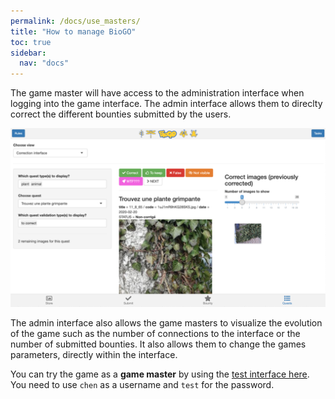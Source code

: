 ```yaml
---
permalink: /docs/use_masters/
title: "How to manage BioGO"
toc: true
sidebar:
  nav: "docs"
---
```


The game master will have access to the administration interface when logging into the game interface. The admin interface allows them to direclty correct the different bounties submitted by the users.

![interface](/assets/img/correction_interface.png)

The admin interface also allows the game masters to visualize the evolution of the game such as the number of connections to the interface or the number of submitted  bounties. It also allows them to change the games parameters, directly within the interface. 

You can try the game as a **game master** by using the [test interface here](https://plantmodelling.shinyapps.io/biogo_test/). You need to use `chen` as a username and `test` for the password. 